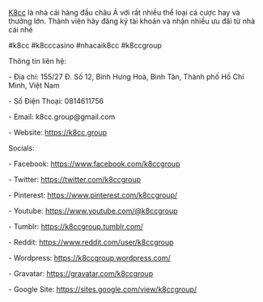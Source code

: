 <p><a href="https://k8cc.group">K8cc</a> là nhà cái hàng đầu châu Á với rất nhiều thể loại cá cược hay và thưởng lớn. Thành viên hãy đăng ký tài khoản và nhận nhiều ưu đãi từ nhà cái nhé<p>
<p>#k8cc #k8cccasino #nhacaik8cc #k8ccgroup <p>
<p>Thông tin liên hệ:<p>
<p>- Địa chỉ: 155/27 Đ. Số 12, Bình Hưng Hoà, Bình Tân, Thành phố Hồ Chí Minh, Việt Nam<p>
<p>- Số Điện Thoại: 0814611756<p>
<p>- Email: k8cc.group@gmail.com<p>
<p>- Website: <a href="https://k8cc.group">https://k8cc.group</a><p>
<p>Socials:<p>
<p>- Facebook: <a href="https://www.facebook.com/k8ccgroup">https://www.facebook.com/k8ccgroup</a><p>
<p>- Twitter: <a href="https://twitter.com/k8ccgroup">https://twitter.com/k8ccgroup</a><p>
<p>- Pinterest: <a href="https://www.pinterest.com/k8ccgroup/">https://www.pinterest.com/k8ccgroup/</a><p>
<p>- Youtube: <a href="https://www.youtube.com/@k8ccgroup">https://www.youtube.com/@k8ccgroup</a><p>
<p>- Tumblr: <a href="https://k8ccgroup.tumblr.com/">https://k8ccgroup.tumblr.com/</a><p>
<p>- Reddit: <a href="https://www.reddit.com/user/k8ccgroup">https://www.reddit.com/user/k8ccgroup</a><p>
<p>- Wordpress: <a href="https://k8ccgroup.wordpress.com/">https://k8ccgroup.wordpress.com/</a><p>
<p>- Gravatar: <a href="https://gravatar.com/k8ccgroup">https://gravatar.com/k8ccgroup</a><p>
<p>- Google Site: <a href="https://sites.google.com/view/k8ccgroup/">https://sites.google.com/view/k8ccgroup/</a><p>